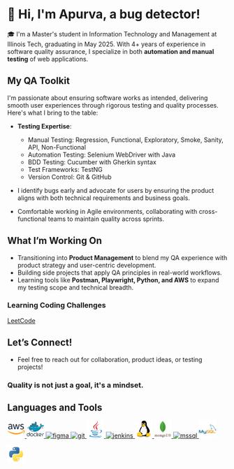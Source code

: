 # 👋 Hi, I'm Apurva, a bug detector!

🎓 I'm a Master's student in Information Technology and Management at Illinois Tech, graduating in May 2025. With 4+ years of experience in software quality assurance, I specialize in both **automation and manual testing** of web applications.




## My QA Toolkit

I'm passionate about ensuring software works as intended, delivering smooth user experiences through rigorous testing and quality processes. Here's what I bring to the table:

- **Testing Expertise**:
  - Manual Testing: Regression, Functional, Exploratory, Smoke, Sanity, API, Non-Functional
  - Automation Testing: Selenium WebDriver with Java
  - BDD Testing: Cucumber with Gherkin syntax
  - Test Frameworks: TestNG
  - Version Control: Git & GitHub

- I identify bugs early and advocate for users by ensuring the product aligns with both technical requirements and business goals.

- Comfortable working in Agile environments, collaborating with cross-functional teams to maintain quality across sprints.




## What I’m Working On

- Transitioning into **Product Management** to blend my QA experience with product strategy and user-centric development.
- Building side projects that apply QA principles in real-world workflows.
- Learning tools like **Postman, Playwright, Python, and AWS** to expand my testing scope and technical breadth.
<h3 align="left">Learning Coding Challenges</h3>
<p align="left">
<a href="https://www.leetcode.com/anandapurvaa" target="_blank">LeetCode</a>
</p>



## Let’s Connect!

- Feel free to reach out for collaboration, product ideas, or testing projects!



### Quality is not just a goal, it's a mindset.

## Languages and Tools
  
<p align="left"> <a href="https://aws.amazon.com" target="_blank" rel="noreferrer"> <img src="https://raw.githubusercontent.com/devicons/devicon/master/icons/amazonwebservices/amazonwebservices-original-wordmark.svg" alt="aws" width="40" height="40"/> </a> <a href="https://www.docker.com/" target="_blank" rel="noreferrer"> <img src="https://raw.githubusercontent.com/devicons/devicon/master/icons/docker/docker-original-wordmark.svg" alt="docker" width="40" height="40"/> </a> <a href="https://www.figma.com/" target="_blank" rel="noreferrer"> <img src="https://www.vectorlogo.zone/logos/figma/figma-icon.svg" alt="figma" width="40" height="40"/> </a> <a href="https://git-scm.com/" target="_blank" rel="noreferrer"> <img src="https://www.vectorlogo.zone/logos/git-scm/git-scm-icon.svg" alt="git" width="40" height="40"/> </a> <a href="https://www.java.com" target="_blank" rel="noreferrer"> <img src="https://raw.githubusercontent.com/devicons/devicon/master/icons/java/java-original.svg" alt="java" width="40" height="40"/> </a> <a href="https://www.jenkins.io" target="_blank" rel="noreferrer"> <img src="https://www.vectorlogo.zone/logos/jenkins/jenkins-icon.svg" alt="jenkins" width="40" height="40"/> </a> <a href="https://www.linux.org/" target="_blank" rel="noreferrer"> <img src="https://raw.githubusercontent.com/devicons/devicon/master/icons/linux/linux-original.svg" alt="linux" width="40" height="40"/> </a> <a href="https://www.mongodb.com/" target="_blank" rel="noreferrer"> <img src="https://raw.githubusercontent.com/devicons/devicon/master/icons/mongodb/mongodb-original-wordmark.svg" alt="mongodb" width="40" height="40"/> </a> <a href="https://www.microsoft.com/en-us/sql-server" target="_blank" rel="noreferrer"> <img src="https://www.svgrepo.com/show/303229/microsoft-sql-server-logo.svg" alt="mssql" width="40" height="40"/> </a> <a href="https://www.mysql.com/" target="_blank" rel="noreferrer"> <img src="https://raw.githubusercontent.com/devicons/devicon/master/icons/mysql/mysql-original-wordmark.svg" alt="mysql" width="40" height="40"/> </a> </p>
<p align="left"> </a> <a href="https://www.python.org" target="_blank" rel="noreferrer"> <img src="https://raw.githubusercontent.com/devicons/devicon/master/icons/python/python-original.svg" alt="python" width="40" height="40"/> </p>
